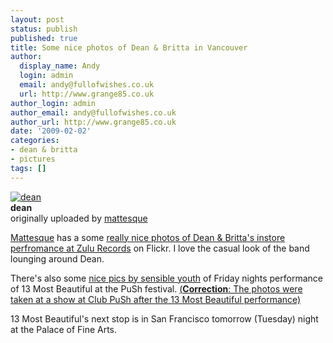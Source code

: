 ```yaml
---
layout: post
status: publish
published: true
title: Some nice photos of Dean & Britta in Vancouver
author:
  display_name: Andy
  login: admin
  email: andy@fullofwishes.co.uk
  url: http://www.grange85.co.uk
author_login: admin
author_email: andy@fullofwishes.co.uk
author_url: http://www.grange85.co.uk
date: '2009-02-02'
categories:
- dean & britta
- pictures
tags: []
---
```

<div class="imagebox-a"><a href="http://www.flickr.com/photos/mattesque/3243305644/" title="Photo Sharing"><img src="https://farm4.static.flickr.com/3265/3243305644_85fc9f4aa2_m.jpg" alt="dean" /></a><br/><strong>dean</strong><br/>originally uploaded by <a href="http://www.flickr.com/people/mattesque/">mattesque</a></div>
<div>
<p><a href="http://www.flickr.com/photos/mattesque/">Mattesque</a> has a some <a href="http://www.flickr.com/photos/mattesque/3243305644/">really nice photos of Dean & Britta's instore perfromance at Zulu Records</a> on Flickr. I love the casual look of the band lounging around Dean.</p>
<p>There's also some <a href="http://www.flickr.com/photos/sensibleyouth/sets/72157613209023069/">nice pics by sensible youth</a> of Friday nights performance of 13 Most Beautiful at the PuSh festival. <ins datetime="2009-02-02T22:36:24+00:00">(<strong>Correction</strong>: The photos were taken at a show at Club PuSh after the 13 Most Beautiful performance)</ins>  </p>
<p>13 Most Beautiful's next stop is in San Francisco tomorrow (Tuesday) night at the Palace of Fine Arts.</p>
<p><br clear="right"/>
</div>
